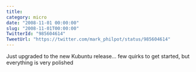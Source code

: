 ```yaml
---
title: 
category: micro
date: "2008-11-01 00:00:00"
slug: "2008-11-01T00:00:00"
TwitterId: "985604614"
TweetUrl: "https://twitter.com/mark_philpot/status/985604614"
---
```


Just upgraded to the new Kubuntu release... few quirks to get started, but
everything is very polished
